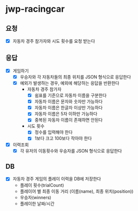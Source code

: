 # jwp-racingcar

## 요청

- [x] 자동차 경주 참가자와 시도 횟수를 요청 받는다

## 응답

- [x] 게임하기
  - [x] 우승자와 각 자동차들의 최종 위치를 JSON 형식으로 응답한다
  - [x] 예외가 발생하는 경우, 예외에 해당하는 응답을 반환한다
      - 자동차 경주 참가자
          - [x] 쉼표를 기준으로 자동차 이름을 구분한다
          - [x] 자동차 이름은 문자와 숫자만 가능하다
          - [x] 자동차 이름은 한글자 이상만 가능하다
          - [x] 자동차 이름은 5자 이하만 가능하다
          - [x] 중복된 자동차 이름이 존재하면 안된다
      - 시도 횟수
          - [x] 정수를 입력해야 한다
          - [x] 1보다 크고 100보다 작아야 한다
- [x] 이력조회
  - [x] 각 유저의 이동횟수와 우승자를 JSON 형식으로 응답한다

## DB

- [x] 자동차 경주 게임의 플레이 이력을 DB에 저장한다
    - 플레이 횟수(trialCount)
    - 플레이어 별 최종 이동 거리 (이름(name), 최종 위치(position))
    - 우승자(winners)
    - 플레이한 날짜/시간

